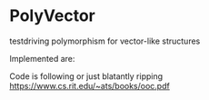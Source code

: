 # PolyVector
testdriving polymorphism for vector-like structures

Implemented are:


Code is following or just blatantly ripping https://www.cs.rit.edu/~ats/books/ooc.pdf
